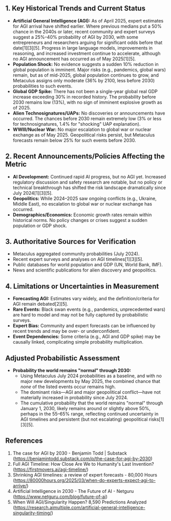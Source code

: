 ## 1. Key Historical Trends and Current Status

- **Artificial General Intelligence (AGI):** As of April 2025, expert estimates for AGI arrival have shifted earlier. Where previous medians put a 50% chance in the 2040s or later, recent community and expert surveys suggest a 25%–40% probability of AGI by 2030, with some entrepreneurs and researchers arguing for significant odds before that date[1][3][5]. Progress in large language models, improvements in reasoning, and increased investment continue to accelerate, although no AGI announcement has occurred as of May 2025[1][5].
- **Population Shock:** No evidence suggests a sudden 10% reduction in global population is imminent. Major risks (e.g., pandemics, global wars) remain, but as of mid-2025, global population continues to grow, and Metaculus assigns only moderate (36% by 2100, less before 2030) probabilities to such events.
- **Global GDP Spike:** There has not been a single-year global real GDP increase exceeding 30% in recorded history. The probability before 2030 remains low (13%), with no sign of imminent explosive growth as of 2025.
- **Alien Technosignatures/UAPs:** No discoveries or announcements have occurred. The chances before 2030 remain extremely low (3% or less for technosignatures, 1.4% for "shocking" UAP explanation).
- **WWIII/Nuclear War:** No major escalation to global war or nuclear exchange as of May 2025. Geopolitical risks persist, but Metaculus forecasts remain below 25% for such events before 2030.

## 2. Recent Announcements/Policies Affecting the Metric

- **AI Development:** Continued rapid AI progress, but no AGI yet. Increased regulatory discussion and safety research are notable, but no policy or technical breakthrough has shifted the risk landscape dramatically since July 2024[1][3][5].
- **Geopolitics:** While 2024–2025 saw ongoing conflicts (e.g., Ukraine, Middle East), no escalation to global war or nuclear exchange has occurred.
- **Demographics/Economics:** Economic growth rates remain within historical norms. No policy changes or crises suggest a sudden population or GDP shock.

## 3. Authoritative Sources for Verification

- Metaculus aggregated community probabilities (July 2024).
- Recent expert surveys and analyses on AGI timelines[1][3][5].
- Public databases for world population and GDP (UN, World Bank, IMF).
- News and scientific publications for alien discovery and geopolitics.

## 4. Limitations or Uncertainties in Measurement

- **Forecasting AGI:** Estimates vary widely, and the definition/criteria for AGI remain debated[2][5].
- **Rare Events:** Black swan events (e.g., pandemics, unprecedented wars) are hard to model and may not be fully captured by probabilistic surveys.
- **Expert Bias:** Community and expert forecasts can be influenced by recent trends and may be over- or underconfident.
- **Event Dependencies:** Some criteria (e.g., AGI and GDP spike) may be causally linked, complicating simple probability multiplication.

## Adjusted Probabilistic Assessment

- **Probability the world remains "normal" through 2030:** 
  - Using Metaculus July 2024 probabilities as a baseline, and with no major new developments by May 2025, the combined chance that *none* of the listed events occur remains high.
  - The dominant risks—AGI and major geopolitical conflict—have not materially increased in probability since July 2024.
  - The cumulative probability that the world remains "normal" through January 1, 2030, likely remains around or slightly above 50%, perhaps in the 55–65% range, reflecting continued uncertainty in AGI timelines and persistent (but not escalating) geopolitical risks[1][3][5].

## References

1. The case for AGI by 2030 - Benjamin Todd | Substack (https://benjamintodd.substack.com/p/the-case-for-agi-by-2030)
2. Full AGI Timeline: How Close Are We to Humanity's Last Invention? (https://firstmovers.ai/agi-timeline/)
3. Shrinking AGI timelines: a review of expert forecasts - 80,000 Hours (https://80000hours.org/2025/03/when-do-experts-expect-agi-to-arrive/)
4. Artificial Intelligence in 2030 - The Future of AI - Netguru (https://www.netguru.com/blog/future-of-ai)
5. When Will AGI/Singularity Happen? 8,590 Predictions Analyzed (https://research.aimultiple.com/artificial-general-intelligence-singularity-timing/)